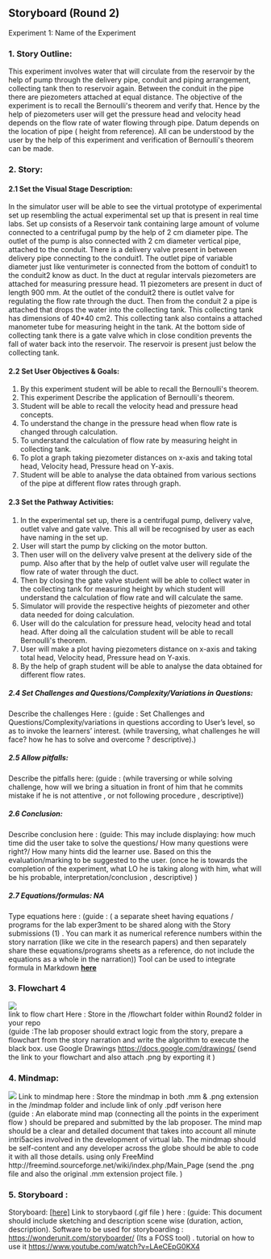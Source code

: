 ## Storyboard (Round 2)



Experiment 1: Name of the Experiment

### 1. Story Outline:

This experiment involves water that will circulate from the reservoir by the help of pump through the delivery pipe, conduit and piping arrangement, collecting tank then to reservoir again. Between the conduit in the pipe there are piezometers attached at equal distance. 
The objective of the experiment is to recall the Bernoulli's theorem and verify that. Hence by the help of piezometers user will get the pressure head and velocity head depends on the flow rate of water flowing through pipe. Datum depends on the location of pipe ( height from reference). All can be understood by the user by the help of this experiment and verification of Bernoulli's theorem can be made.

### 2. Story:

#### 2.1 Set the Visual Stage Description:
In the simulator user will be able to see the virtual prototype of experimental set up resembling the actual experimental set up that is present in real time labs.
Set up consists of a Reservoir tank containing large amount of volume connected to a centrifugal pump by the help of 2 cm diameter pipe. The outlet of the pump is also connected with 2 cm diameter vertical pipe, attached to the conduit. There is a delivery valve present in between delivery pipe connecting to the conduit1. The outlet pipe of variable diameter just like venturimeter is connected from the bottom of conduit1 to the conduit2 know as duct. In the duct at regular intervals piezometers are attached for measuring pressure head. 11 piezometers are present in  duct of length 900 mm.
At the outlet of the conduit2 there is  outlet valve for regulating the flow rate through the duct. Then from the conduit 2 a pipe is attached that drops the water into the collecting tank. This collecting tank has dimensions of 40*40 cm2. This collecting tank also contains a attached manometer tube for measuring height in the tank. At the bottom side of collecting tank there is a gate valve which in close condition prevents the fall of water back into the reservoir. The reservoir is present just below the collecting tank.
#### 2.2 Set User Objectives & Goals:
1) By this experiment student will be able to recall the Bernoulli's theorem. 
2) This experiment Describe the application of Bernoulli's theorem.
3) Student will be able to recall the velocity head and pressure head concepts.
4) To understand the change in the pressure head when flow rate is changed through calculation.
5) To understand the calculation of flow rate by measuring height in collecting tank.
6) To plot a graph taking piezometer distances on x-axis and taking total head, Velocity head, Pressure head on Y-axis.
7) Student will be able to analyse the data obtained from various sections of the pipe at different flow rates through graph.

#### 2.3 Set the Pathway Activities:

1) In the experimental set up, there is a centrifugal pump, delivery valve, outlet valve and gate valve. This all will be recognised by user as each have naming in the set up.
2) User will start the pump by clicking on the motor button.
3) Then user will on the delivery valve present at the delivery side of the pump. Also after that by the help of outlet valve user will regulate the flow rate of water through the duct.
4) Then by closing the gate valve student will be able to collect water in the collecting tank for measuring height by which student will understand the calculation of flow rate and will calculate the same.
5) Simulator will provide the respective heights of piezometer and other data needed for doing calculation.
6) User will do the calculation for pressure head, velocity head and total head. After doing all the calculation student will be able to recall Bernoulli's theorem. 
7) User will make a plot having piezometers distance on x-axis and taking total head, Velocity head, Pressure head on Y-axis. 
8) By the help of graph student will be able to analyse the data obtained for different flow rates.

##### 2.4 Set Challenges and Questions/Complexity/Variations in Questions:

Describe the challenges Here : (guide : Set Challenges and Questions/Complexity/variations in questions according to User’s level, so as to invoke the learners’ interest.  (while traversing, what challenges he will face? how he has to solve and overcome ? descriptive).)

##### 2.5 Allow pitfalls:
Describe the pitfalls here: (guide : (while traversing or while solving challenge, how will we bring a situation in front of him that he commits mistake if he is not attentive , or not following procedure , descriptive))

##### 2.6 Conclusion:
Describe conclusion here : (guide: This may include displaying: how much time did the user take to solve the questions/ How many questions were right?/ How many hints did the learner use. Based on this the evaluation/marking to be suggested to the user. (once he is towards the completion of the experiment, what LO he is taking along with him, what will be his probable, interpretation/conclusion , descriptive) )

##### 2.7 Equations/formulas: NA
Type equations here : (guide : ( a separate sheet having equations / programs for the lab exper3ment to be shared along with the Story submissions (1) . You can mark it as numerical reference numbers within the story narration (like we cite in the research papers) and then separately share these equations/programs sheets as a reference, do not include the equations as a whole in the narration))
Tool can be used to integrate formula in Markdown <b> [here](http://latex.codecogs.com/eqneditor/samples/example3.php) </b>


### 3. Flowchart 4
<img src="flowchart/flowchart.png"/><br>
link to flow chart Here : Store in the  /flowchart folder within Round2 folder in your repo
<br>
(guide :The lab proposer should extract logic from the story, prepare a flowchart from the story narration and write the algorithm to execute the black box.  use Google Drawings https://docs.google.com/drawings/ (send the link to your flowchart and also attach .png by exporting it )

### 4. Mindmap:
<img src="mindmap/mindmap.png"/>
 Link to mindmap here : Store the mindmap in both .mm & .png extension in the  /mindmap folder and include link of only .pdf verison here
 <br>
 (guide : An elaborate mind map (connecting all the points in the experiment flow ) should be prepared and submitted by the lab proposer. The mind map should be a clear and detailed document that takes into account all minute intri5acies involved in the development of virtual lab. The mindmap should be self-content and any developer across the globe should be able to code it with all those details. using only FreeMind http://freemind.sourceforge.net/wiki/index.php/Main_Page (send the .png file and also the original .mm extension project file. )

### 5. Storyboard :
Storyboard: <a href="Storyboard/carwiper.gif"> [here]</a>
Link to storybaord (.gif file ) here :
(guide: This document should include sketching and description scene wise (duration, action, description). Software to be used for storyboarding : https://wonderunit.com/storyboarder/ (Its a FOSS tool) . tutorial on how to use it https://www.youtube.com/watch?v=LAeCEpG0KX4
